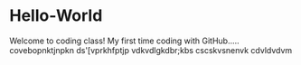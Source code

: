 # Hello-World
Welcome to coding class!
My first time coding with GitHub..... 
covebopnktjnpkn   ds'[vprkhfptjp vdkvdlgkdbr;kbs
cscskvsnenvk cdvldvdvm
